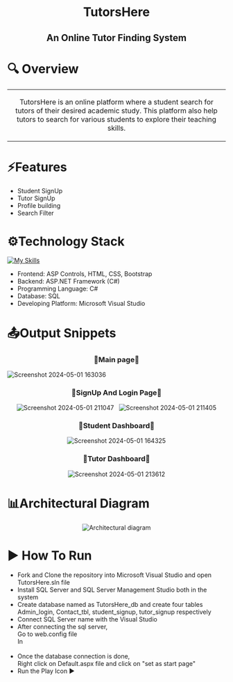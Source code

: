 <div align=center> 
  
  # TutorsHere 
  ## An Online Tutor Finding System
  
  
</div>


# 🔍 Overview 
  <table>
<tr>
<td >
<p align=center>
  TutorsHere is an online platform where a student search for tutors of their desired academic study. 
  This platform also help tutors to search for various students to explore their teaching skills.
</p>
</td>
</tr>
</table>

# ⚡Features
- Student SignUp
- Tutor SignUp
- Profile building
- Search Filter


# ⚙️Technology Stack 

[![My Skills](https://skillicons.dev/icons?i=cs,html,css,dotnet,visualstudio,bootstrap)](https://skillicons.dev)

- Frontend: ASP Controls, HTML, CSS, Bootstrap
- Backend: ASP.NET Framework (C#)
- Programming Language: C#
- Database: SQL 
- Developing Platform: Microsoft Visual Studio 

# 📤Output Snippets
<div align=center> <h3>🔹Main page🔹</h3> </div>
  
  ![Screenshot 2024-05-01 163036](https://github.com/safwanmujawar16/TutorsHere/assets/139694210/be6f0c80-631a-4eda-9239-f31aae49b93c)
<div align=center display=flex ><h3>🔹SignUp And Login Page🔹</h3>

![Screenshot 2024-05-01 211047](https://github.com/safwanmujawar16/TutorsHere/assets/139694210/2811ea19-eba1-48fd-b23f-bb025dccd7c3) &nbsp;
![Screenshot 2024-05-01 211405](https://github.com/safwanmujawar16/TutorsHere/assets/139694210/40e5da9c-ac12-4fae-83dd-cacd4e521f80)

</div>

<div align=center><h3>🔹Student Dashboard🔹</h3>

  ![Screenshot 2024-05-01 164325](https://github.com/safwanmujawar16/TutorsHere/assets/139694210/d014a878-3e5a-4ec1-8461-25aae89f71fa)

</div>

<div align=center><h3>🔹Tutor Dashboard🔹</h3>

![Screenshot 2024-05-01 213612](https://github.com/safwanmujawar16/TutorsHere/assets/139694210/902a4f8a-b98b-405d-9b52-e32a251ab4e3)


</div>

# 📊Architectural Diagram

<div align=center>
  
![Architectural diagram](https://github.com/safwanmujawar16/TutorsHere/assets/139694210/371790e0-36be-4a3b-8ec9-20537f18f73a)

</div>

# ▶️ How To Run

- Fork and Clone the repository into Microsoft Visual Studio and open TutorsHere.sln file
- Install SQL Server and SQL Server Management Studio both in the system
- Create database named as TutorsHere_db and create four tables Admin_login, Contact_tbl, student_signup, tutor_signup respectively
- Connect SQL Server name with the Visual Studio 
- After connecting the sql server, <br> 
Go to web.config file <br>
In <connectionStrings> <br> 
	<add name="dbcs" connectionString="Data Source=(give the data source of created TutorsHere database)"/>
</connectionStrings> <br>
- Once the database connection is done, <br> 
Right click on Default.aspx file and click on "set as start page"
- Run the Play Icon ▶️
